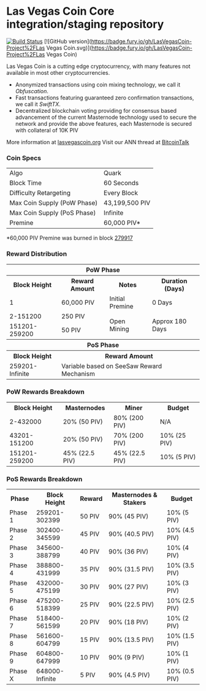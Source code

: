Las Vegas Coin Core integration/staging repository
=====================================

[![Build Status](https://travis-ci.org/LasVegasCoin-Project/LasVegasCoin.svg?branch=master)](https://travis-ci.org/LasVegasCoin-Project/LasVegasCoin) [![GitHub version](https://badge.fury.io/gh/LasVegasCoin-Project%2FLas Vegas Coin.svg)](https://badge.fury.io/gh/LasVegasCoin-Project%2FLas Vegas Coin)

Las Vegas Coin is a cutting edge cryptocurrency, with many features not available in most other cryptocurrencies.
- Anonymized transactions using coin mixing technology, we call it _Obfuscation_.
- Fast transactions featuring guaranteed zero confirmation transactions, we call it _SwiftTX_.
- Decentralized blockchain voting providing for consensus based advancement of the current Masternode
  technology used to secure the network and provide the above features, each Masternode is secured
  with collateral of 10K PIV

More information at [lasvegascoin.org](http://www.lasvegascoin.org) Visit our ANN thread at [BitcoinTalk](http://www.bitcointalk.org/index.php?topic=1262920)

### Coin Specs
<table>
<tr><td>Algo</td><td>Quark</td></tr>
<tr><td>Block Time</td><td>60 Seconds</td></tr>
<tr><td>Difficulty Retargeting</td><td>Every Block</td></tr>
<tr><td>Max Coin Supply (PoW Phase)</td><td>43,199,500 PIV</td></tr>
<tr><td>Max Coin Supply (PoS Phase)</td><td>Infinite</td></tr>
<tr><td>Premine</td><td>60,000 PIV*</td></tr>
</table>

*60,000 PIV Premine was burned in block [279917](http://www.presstab.pw/phpexplorer/LasVegasCoin/block.php?blockhash=206d9cfe859798a0b0898ab00d7300be94de0f5469bb446cecb41c3e173a57e0)

### Reward Distribution

<table>
<th colspan=4>PoW Phase</th>
<tr><th>Block Height</th><th>Reward Amount</th><th>Notes</th><th>Duration (Days)</th></tr>
<tr><td>1</td><td>60,000 PIV</td><td>Initial Premine</td><td>0 Days</td></tr>
<tr><td>2-151200</td><td>250 PIV</td><td rowspan=2>Open Mining</td><td rowspan=2> Approx 180 Days</td></tr>
<tr><td>151201-259200</td><td>50 PIV</td></tr>
<tr><th colspan=4>PoS Phase</th></tr>
<tr><th>Block Height</th><th colspan=3>Reward Amount</th></tr>
<tr><td>259201-Infinite</td><td colspan=3>Variable based on SeeSaw Reward Mechanism</td></tr>
</table>

### PoW Rewards Breakdown

<table>
<th>Block Height</th><th>Masternodes</th><th>Miner</th><th>Budget</th>
<tr><td>2-432000</td><td>20% (50 PIV)</td><td>80% (200 PIV)</td><td>N/A</td></tr>
<tr><td>43201-151200</td><td>20% (50 PIV)</td><td>70% (200 PIV)</td><td>10% (25 PIV)</td></tr>
<tr><td>151201-259200</td><td>45% (22.5 PIV)</td><td>45% (22.5 PIV)</td><td>10% (5 PIV)</td></tr>
</table>

### PoS Rewards Breakdown

<table>
<th>Phase</th><th>Block Height</th><th>Reward</th><th>Masternodes & Stakers</th><th>Budget</th>
<tr><td>Phase 1</td><td>259201-302399</td><td>50 PIV</td><td>90% (45 PIV)</td><td>10% (5 PIV)</td></tr>
<tr><td>Phase 2</td><td>302400-345599</td><td>45 PIV</td><td>90% (40.5 PIV)</td><td>10% (4.5 PIV)</td></tr>
<tr><td>Phase 3</td><td>345600-388799</td><td>40 PIV</td><td>90% (36 PIV)</td><td>10% (4 PIV)</td></tr>
<tr><td>Phase 4</td><td>388800-431999</td><td>35 PIV</td><td>90% (31.5 PIV)</td><td>10% (3.5 PIV)</td></tr>
<tr><td>Phase 5</td><td>432000-475199</td><td>30 PIV</td><td>90% (27 PIV)</td><td>10% (3 PIV)</td></tr>
<tr><td>Phase 6</td><td>475200-518399</td><td>25 PIV</td><td>90% (22.5 PIV)</td><td>10% (2.5 PIV)</td></tr>
<tr><td>Phase 7</td><td>518400-561599</td><td>20 PIV</td><td>90% (18 PIV)</td><td>10% (2 PIV)</td></tr>
<tr><td>Phase 8</td><td>561600-604799</td><td>15 PIV</td><td>90% (13.5 PIV)</td><td>10% (1.5 PIV)</td></tr>
<tr><td>Phase 9</td><td>604800-647999</td><td>10 PIV</td><td>90% (9 PIV)</td><td>10% (1 PIV)</td></tr>
<tr><td>Phase X</td><td>648000-Infinite</td><td>5 PIV</td><td>90% (4.5 PIV)</td><td>10% (0.5 PIV)</td></tr>
</table>
